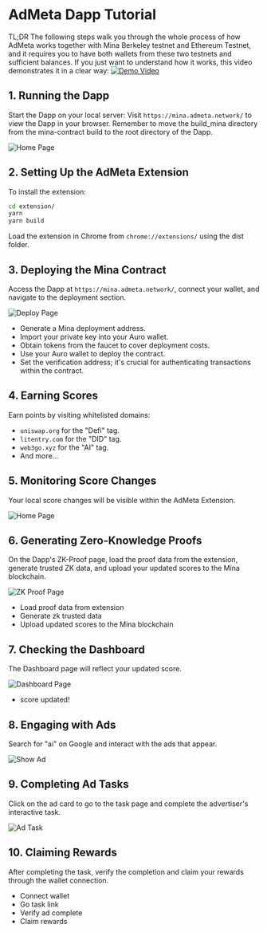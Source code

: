 # AdMeta Dapp Tutorial

TL;DR The following steps walk you through the whole process of how AdMeta works together with Mina Berkeley testnet and Ethereum Testnet, and it requires you to have both wallets from these two testnets and sufficient balances. If you just want to understand how it works, this video demonstrates it in a clear way:
[![Demo Video](https://img.youtube.com/vi/DTSoZLiz3HM/hqdefault.jpg)](https://www.youtube.com/watch?v=DTSoZLiz3HM)

## 1. Running the Dapp

Start the Dapp on your local server:
Visit `https://mina.admeta.network/` to view the Dapp in your browser.
Remember to move the build_mina directory from the mina-contract build to the root directory of the Dapp.

![Home Page](https://github.com/AdMetaNetwork/admeta-mina/blob/main/img/home-page.png?raw=true)

## 2. Setting Up the AdMeta Extension

To install the extension:

```sh
cd extension/
yarn
yarn build
```

Load the extension in Chrome from `chrome://extensions/` using the dist folder.

## 3. Deploying the Mina Contract

Access the Dapp at `https://mina.admeta.network/`, connect your wallet, and navigate to the deployment section.

![Deploy Page](https://github.com/AdMetaNetwork/admeta-mina/blob/main/img/deploy-page.png?raw=true)

- Generate a Mina deployment address.
- Import your private key into your Auro wallet.
- Obtain tokens from the faucet to cover deployment costs.
- Use your Auro wallet to deploy the contract.
- Set the verification address; it's crucial for authenticating transactions within the contract.

## 4. Earning Scores

Earn points by visiting whitelisted domains:

- `uniswap.org` for the "Defi" tag.
- `litentry.com` for the "DID" tag.
- `web3go.xyz` for the "AI" tag.
- And more...

## 5. Monitoring Score Changes

Your local score changes will be visible within the AdMeta Extension.

![Home Page](https://github.com/AdMetaNetwork/admeta-mina/blob/main/img/extension-home-2.png?raw=true)

## 6. Generating Zero-Knowledge Proofs

On the Dapp's ZK-Proof page, load the proof data from the extension, generate trusted ZK data, and upload your updated scores to the Mina blockchain.

![ZK Proof Page](https://github.com/AdMetaNetwork/admeta-mina/blob/main/img/zk-proof-page.png?raw=true)

- Load proof data from extension
- Generate zk trusted data
- Upload updated scores to the Mina blockchain

## 7. Checking the Dashboard

The Dashboard page will reflect your updated score.

![Dashboard Page](https://github.com/AdMetaNetwork/admeta-mina/blob/main/img/dashboard-page.png?raw=true)

- score updated!

## 8. Engaging with Ads

Search for "ai" on Google and interact with the ads that appear.

![Show Ad](https://github.com/AdMetaNetwork/admeta-mina/blob/main/img/show-ad-card.png?raw=true)

## 9. Completing Ad Tasks

Click on the ad card to go to the task page and complete the advertiser's interactive task.

![Ad Task](https://github.com/AdMetaNetwork/admeta-mina/blob/main/img/ad-task.png?raw=true)

## 10. Claiming Rewards

After completing the task, verify the completion and claim your rewards through the wallet connection.

- Connect wallet
- Go task link
- Verify ad complete
- Claim rewards
